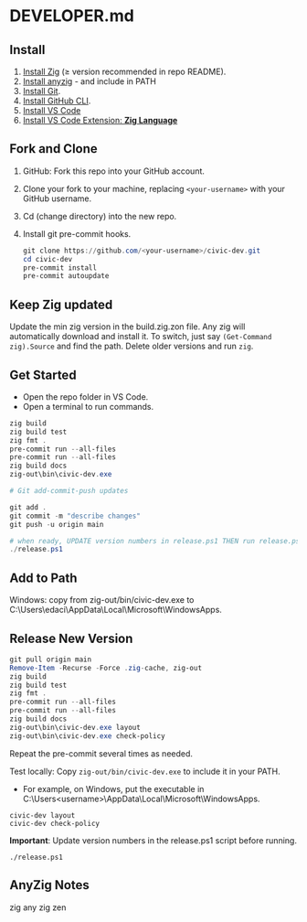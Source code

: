# DEVELOPER.md

## Install

1. [Install Zig](https://ziglang.org/download/) (≥ version recommended in repo README).
2. [Install anyzig](https://marler8997.github.io/anyzig/) - and include in PATH
3. [Install Git](https://git-scm.com/).
4. [Install GitHub CLI](https://cli.github.com/).
5. [Install VS Code](https://code.visualstudio.com/download)
6. [Install VS Code Extension: **Zig Language**](https://marketplace.visualstudio.com/items?itemName=ziglang.vscode-zig)


## Fork and Clone

1. GitHub: Fork this repo into your GitHub account.
2. Clone your fork to your machine, replacing `<your-username>` with your GitHub username.
3. Cd (change directory) into the new repo.
4. Install git pre-commit hooks.

    ```powershell
    git clone https://github.com/<your-username>/civic-dev.git
    cd civic-dev
    pre-commit install
    pre-commit autoupdate
    ```

## Keep Zig updated

Update the min zig version in the build.zig.zon file. Any zig will automatically download and install it.
To switch, just say `(Get-Command zig).Source` and find the path. Delete older versions and run `zig`.

## Get Started

- Open the repo folder in VS Code.
- Open a terminal to run commands.

```powershell
zig build
zig build test
zig fmt .
pre-commit run --all-files
pre-commit run --all-files
zig build docs
zig-out\bin\civic-dev.exe

# Git add-commit-push updates

git add .
git commit -m "describe changes"
git push -u origin main

# when ready, UPDATE version numbers in release.ps1 THEN run release.ps1 (it will add-commit-push changes and new tag)
./release.ps1
```

## Add to Path

Windows: copy from zig-out/bin/civic-dev.exe to C:\Users\edaci\AppData\Local\Microsoft\WindowsApps.

## Release New Version

```powershell
git pull origin main
Remove-Item -Recurse -Force .zig-cache, zig-out
zig build
zig build test
zig fmt .
pre-commit run --all-files
pre-commit run --all-files
zig build docs
zig-out\bin\civic-dev.exe layout
zig-out\bin\civic-dev.exe check-policy
```

Repeat the pre-commit several times as needed.

Test locally: Copy `zig-out/bin/civic-dev.exe` to include it in your PATH.
- For example, on Windows, put the executable in C:\Users\<username>\AppData\Local\Microsoft\WindowsApps.

```pwsh
civic-dev layout
civic-dev check-policy
```

**Important**: Update version numbers in the release.ps1 script before running.

```
./release.ps1
```

## AnyZig Notes

zig any
zig zen
